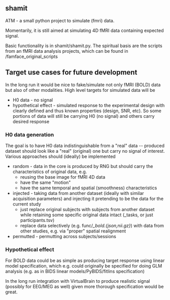 ## shamit

ATM - a small python project to simulate (fmri) data.

Momentarily, it is still aimed at simulating 4D fMRI data containing expected signal.

Basic functionality is in shamit/shamit.py. The spiritual basis are the scripts from an fMRI data analysis projects,
which can be found in /famface_original_scripts


## Target use cases for future development

In the long run it would be nice to fake/simulate not only fMRI (BOLD) data but
also of other modalities.  High level targets for simulated data will be

- H0 data - no signal
- hypothetical effect - simulated response to the experimental design with clearly
  defined and thus known properties (design, SNR, etc). So some portions of data
  will still be carrying H0 (no signal) and others carry desired response
  
  
### H0 data generation

The goal is to have H0 data indistinguishable from a "real" data -- produced 
dataset should look like a "real" (original) one but carry no signal of interest.
Various approaches should (ideally) be implemented

- random - data in the core is produced by RNG but should carry the 
  characteristics of original data, e.g. 
  - reusing the base image for fMRI 4D data
  - have the same "motion"
  - have the same temporal and spatial (smoothness) characteristics  
- injected - taking data from another dataset (ideally with similar acquisition 
  parameters) and injecting it pretending to be the data for the current 
  study
  - just replace original subjects with subjects from another
    dataset while retaining some specific original data intact (_tasks, or just 
    participants.tsv)
  - replace data selectively (e.g. func/*_bold.{json,nii.gz}*) with data
    from other studies, e.g. via "proper" spatial realignment
- permutted - permutting across subjects/sessions

###  Hypothetical effect

For BOLD data could be as simple as producing target response using linear model
specification, which e.g. could originally be specified for doing GLM analysis 
(e.g. as in BIDS linear models/PyBIDS/fitlins specification) 

In the long run integration with VirtualBrain to produce realistic signal
(possibly for EEG/MEG as well) given more thorough specification would be great.  